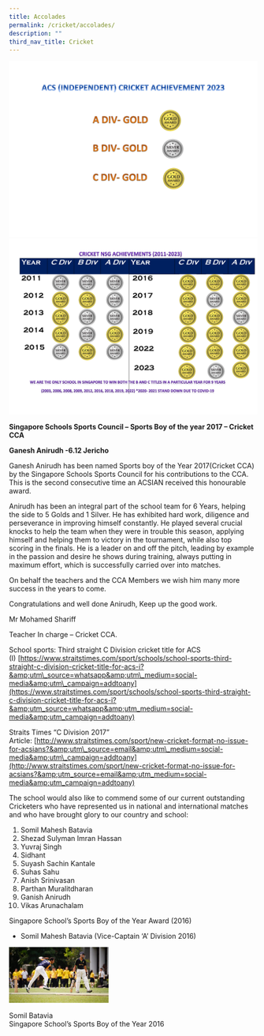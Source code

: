 ```yaml
---
title: Accolades
permalink: /cricket/accolades/
description: ""
third_nav_title: Cricket
---
```

![](/images/CCA%20Sports/Cricket/cricket%20achievement%20in%202023_.png)
![](/images/CCA%20Sports/Cricket/cricket%20achievements%202011%20to%202023.png)


**Singapore Schools Sports Council – Sports Boy of the year 2017 – Cricket CCA**

**Ganesh Anirudh -6.12 Jericho**

Ganesh Anirudh has been named Sports boy of the Year 2017(Cricket CCA) by the Singapore Schools Sports Council for his contributions to the CCA. This is the second consecutive time an ACSIAN received this honourable award.

Anirudh has been an integral part of the school team for 6 Years, helping the side to 5 Golds and 1 Silver. He has exhibited hard work, diligence and perseverance in improving himself constantly. He played several crucial knocks to help the team when they were in trouble this season, applying himself and helping them to victory in the tournament, while also top scoring in the finals. He is a leader on and off the pitch, leading by example in the passion and desire he shows during training, always putting in maximum effort, which is successfully carried over into matches.

On behalf the teachers and the CCA Members we wish him many more success in the years to come.

Congratulations and well done Anirudh, Keep up the good work.

Mr Mohamed Shariff

Teacher In charge – Cricket CCA.

School sports: Third straight C Division cricket title for ACS (I)&nbsp;[https://www.straitstimes.com/sport/schools/school-sports-third-straight-c-division-cricket-title-for-acs-i?&amp;utm\_source=whatsapp&amp;utm\_medium=social-media&amp;utm\_campaign=addtoany](https://www.straitstimes.com/sport/schools/school-sports-third-straight-c-division-cricket-title-for-acs-i?&amp;utm_source=whatsapp&amp;utm_medium=social-media&amp;utm_campaign=addtoany)

Straits Times “C Division 2017” Article:&nbsp;[http://www.straitstimes.com/sport/new-cricket-format-no-issue-for-acsians?&amp;utm\_source=email&amp;utm\_medium=social-media&amp;utm\_campaign=addtoany](http://www.straitstimes.com/sport/new-cricket-format-no-issue-for-acsians?&amp;utm_source=email&amp;utm_medium=social-media&amp;utm_campaign=addtoany)

The school would also like to commend&nbsp;some of our current outstanding Cricketers who have represented us in national and international matches and who have brought glory to our country and school:

1.  Somil Mahesh Batavia
2.  Shezad Sulyman Imran Hassan
3.  Yuvraj Singh
4.  Sidhant
5.  Suyash Sachin Kantale
6.  Suhas Sahu
7.  Anish Srinivasan
8.  Parthan Muralitdharan
9.  Ganish Anirudh
10.  Vikas Arunachalam

Singapore School’s Sports Boy of the Year Award (2016)

*   Somil Mahesh Batavia (Vice-Captain ‘A’ Division 2016)

<img src="/images/Somil-photo-1-768x432.jpg" style="width:40%">
		 
Somil Batavia  <br>
Singapore School’s Sports Boy of the Year 2016